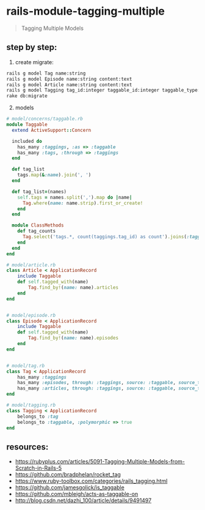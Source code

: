 # rails-module-tagging-multiple
> Tagging Multiple Models

## step by step:
1. create migrate:
```bash
rails g model Tag name:string
rails g model Episode name:string content:text
rails g model Article name:string content:text
rails g model Tagging tag_id:integer taggable_id:integer taggable_type:string
rake db:migrate
```
2. models
```rb
# model/concerns/taggable.rb
module Taggable
  extend ActiveSupport::Concern

  included do
    has_many :taggings, :as => :taggable
    has_many :tags, :through => :taggings
  end  

  def tag_list
    tags.map(&:name).join(', ')
  end

  def tag_list=(names)
    self.tags = names.split(',').map do |name|
      Tag.where(name: name.strip).first_or_create!
    end
  end

  module ClassMethods
    def tag_counts
      Tag.select('tags.*, count(taggings.tag_id) as count').joins(:taggings).group('taggings.tag_id')
    end
  end
end

# model/article.rb
class Article < ApplicationRecord
    include Taggable
    def self.tagged_with(name)
        Tag.find_by!(name: name).articles
    end
end


# model/episode.rb
class Episode < ApplicationRecord
    include Taggable
    def self.tagged_with(name)
        Tag.find_by!(name: name).episodes
    end
end


# model/tag.rb
class Tag < ApplicationRecord
    has_many :taggings
    has_many :episodes, through: :taggings, source: :taggable, source_type: Episode
    has_many :articles, through: :taggings, source: :taggable, source_type: Article
end

# model/tagging.rb
class Tagging < ApplicationRecord
    belongs_to :tag
    belongs_to :taggable, :polymorphic => true
end

```



## resources:
+ https://rubyplus.com/articles/5091-Tagging-Multiple-Models-from-Scratch-in-Rails-5
+ https://github.com/bradphelan/rocket_tag
+ https://www.ruby-toolbox.com/categories/rails_tagging.html
+ https://github.com/jamesgolick/is_taggable
+ https://github.com/mbleigh/acts-as-taggable-on
+ http://blog.csdn.net/dazhi_100/article/details/9491497